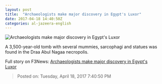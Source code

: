 ```yaml
---
layout: post
title:  "Archaeologists make major discovery in Egypt's Luxor"
date: 2017-04-18 14:40:50Z
categories: al-jazeera-english
---
```


![Archaeologists make major discovery in Egypt's Luxor](http://www.aljazeera.com/mritems/Images/2017/4/18/3f1222f84a1249bd93b05755e4fc08e7_18.jpg)

A 3,500-year-old tomb with several mummies, sarcophagi and statues was found in the Draa Abul Nagaa necropolis.


Full story on F3News: [Archaeologists make major discovery in Egypt's Luxor](http://www.f3nws.com/n/buUHK)

> Posted on: Tuesday, April 18, 2017 7:40:50 PM
